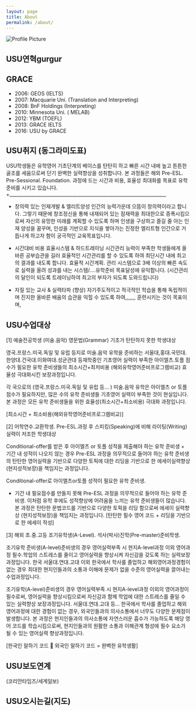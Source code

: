 ```yaml
---
layout: page
title: About
permalink: /about/
---
```


<img src="{{ site.baseurl }}/assets/profile-placeholder.gif" title="Profile Picture" class="profile">

## USU연혁gurgur


## GRACE
* 2006: GEOS (IELTS)
* 2007: Macquarie Uni. (Translation and Interpreting) 
* 2008: BnF Holdings (Interpreting)
* 2010: Minnesota Uni. (          MELAB)
* 2012: YBM (TOEFL)
* 2013: GRACE IELTS
* 2016: USU by GRACE 

## USU취지  (동그라미도표)

USU학생들은 유학영어 기초단계의 베이스를 탄탄히 하고 빠른 시간 내에 높고 튼튼한 골조를 세움으로써 단기 완벽한 실력향상을 성취합니다. 
본 과정들은 해외 Pre-ESL. Pre-Sessional. Foundation. 과정에 드는 시간과 비용, 효율성 최대화를 목표로 유학준비를 시키고 있습니다. +___________________________________________________________________

                                                                            
* 창의력 있는 인재개발 & 엘리트양성 
인간의 능력가운데 으뜸이 창의력이라고 합니다. 그렇기 때문에 창조정신을 통해 내재되어 있는 잠재력을 최대한으로 증폭시킴으로써 자신의 유망한 미래를 계획할 수 있도록 하며 인생을 구상하고 즐길 줄 아는 인재 양성을 꿈꾸며, 인성을 기반으로 지식을 쌓아가는 진정한 엘리트형 인간으로 거듭나게 하고자 함이 궁극적인 교육목표입니다.

* 시간대비 비용 효율시스템 & 하드트레이닝
시간관리 능력이 부족한 학생들에게 올바른 공부습관을 길러 효율적인 시간관리를 할 수 있도록 하여 최단시간 내에 최고의 결과를 내도록 합니다. 효율적 시간계획. 관리 시스템으로 3배 이상의 빠른 속도로 실력을 올려 성과를 내는 시스템/….유학준비 목표달성에 유익합니다. (시간관리의 달인이 되도록 트레이닝하여 최고의 부자가 되도록 도와드립니다)

* 자질 있는 교사 & 실력타파 (향상) 
자기주도적이고 적극적인 학습을 통해 독립적이며 진지한 올바른 배움의 습관을 익힐 수 있도록 하여,,,,,,, 훈련시키는 것이 목표이며,

## USU수업대상

[1] 예술전공학생 (미술.음악) 영문법(Grammar) 기초가 탄탄하지 못한 학생대상

영국.프랑스.미국.독일 및 유럽 등지로 미술.음악 유학을 준비하는 서울대,홍대.국민대.한양대.건국대.이화여대.성균관대 등재학중인 기초영어 실력이 부족한 아이엘츠.토플 점수가 필요한 유학 준비생들의 최소시간+최저비용 (해외유학영어준비프로그램비교) 효율성 극대화시킨 보장과정입니다.

각 국으로의 (영국.프랑스.미국.독일 및 유럽 등... ) 미술.음악 유학은 아이엘츠 or 토플 점수가 필요하지만, 
많은 수의 유학 준비생들 기초영어 실력이 부족한 것이 현실입니다.
본 과정은 모든 유학 준비생들을 위한 효율성(최소시간+최소비용) 극대화 과정입니다. 

[최소시간 + 최소비용(해외유학영어준비프로그램비교)]


[2] 어학연수.교환학생. Pre-ESL.과정 후 스피킹(Speaking)에 비해 라이팅(Writing)실력이 저조한 학생대상

Conditional-offer를 받은 후 아이엘츠 or 토플 성적을 제출해야 하는 유학 준비생 +
기간 내 성적이 나오지 않는 경우 Pre-ESL 과정을 의무적으로 들어야 하는 유학 준비생의 탄탄한 영어실력을 기반으로 다양한 토픽에 대한 리딩을 기반으로 한 에세이실력향상 (현지성적보장)을 책임지는 과정입니다.


Conditional-offer로 아이엘츠or토플 성적이 필요한 유학 준비생.
+ 기간 내 필요점수를 만들지 못해 Pre-ESL 과정을 의무적으로 들어야 하는 유학 준비생.
이처럼 유학 후에도 성적향상에 어려움을 느끼는 유학 준비생들이 많습니다.
본 과정은 탄탄한 문법코드를 기반으로 다양한 토픽을 리딩 함으로써 에세이 실력향상 (현지성적보장)을 책임지는 과정입니다.
[탄탄한 필수 영어 코드 + 리딩을 기반으로 한 에세이 작성]

[3] 해외 초.중.고등 조기유학생(A-Level). 석사(박사)진학(Pre-master)준비학생.

조기유학 준비생(A-level)준비생의 경우 영어실력부족 시 현지A-level과정 이외 영어과정 필수.학업의 스트레스를 줄이고 영어실력을 향상시켜 자신감을 갖도록 하는 실력보장과정입니다. 한국 서울대.연대.고대 이외 한국에서 학사를 졸업하고 해외영어과정경험이 없는 경우 최대한 현지인들과의 소통과 이해에 문제가 없을 수준의 영어실력을 끌어내는 수업과정입니다.

조기유학(A-level)준비생의 경우 영어실력부족 시 현지A-level과정 이외의 영어과정이 필수로써, 영어실력을 향상시킴으로써 자신감과 함께 학업에 대한 스트레스를 줄일 수 있는 실력향상 보장과정입니다. 
서울대.연대.고대 등… 한국에서 학사를 졸업하고 해외영어과정에 대한 경험이 없는 경우, 외국인들과의 의사소통에서 너무도 다양한 문제점이 발생합니다. 
본 과정은 현지인들과의 의사소통에 자연스러운 흡수가 가능하도록 해당 영어 코드를 학습시킴으로써, 현지인들과의 원활한 소통과 이해관계 형성에 필수 요소가 될 수 있는 영어실력 향상과정입니다.

[한국인 말하기 코드  외국인 말하기 코드 = 완벽한 유학생활]


## USU보도연계
(코리안타임즈/세계일보)






## USU오시는길(지도)



